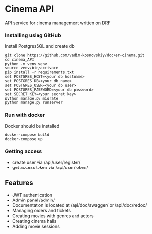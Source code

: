 # Cinema API

API service for cinema management written on DRF

### Installing using GitHub

Install PostgresSQL and create db

```
git clone https://github.com/vadim-kosnovskiy/docker-cinema.git
cd cinema_API
python -m venv venv
source venv/bin/activate
pip install -r requirements.txt
set POSTGRES_HOST=<your db hostname>
set POSTGRES_DB=<your db name>
set POSTGRES_USER=<your db user>
set POSTGRES_PASSWORD=<your db password>
set SECRET_KEY=<your secret key>
python manage.py migrate
python manage.py runserver
```
### Run with docker

Docker should be installed
```
docker-compose build
docker-compose up
```

### Getting access

- create user via /api/user/register/
- get access token via /api/user/token/

## Features

- JWT authentication
- Admin panel /admin/
- Documentation is located at /api/doc/swagger/ or /api/doc/redoc/
- Managing orders and tickets
- Creating movies with genres and actors
- Creating cinema halls
- Adding movie sessions